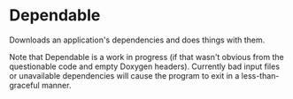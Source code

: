 Dependable
==========

Downloads an application's dependencies and does things with them.

Note that Dependable is a work in progress (if that wasn't obvious from the questionable code and empty Doxygen headers).
Currently bad input files or unavailable dependencies will cause the program to exit in a less-than-graceful manner. 
